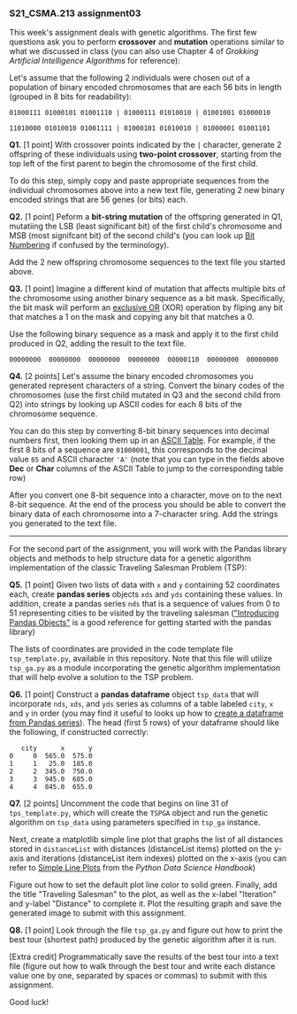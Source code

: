 ### S21_CSMA.213 assignment03

This week's assignment deals with genetic algorithms.  The first few questions ask you to perform **crossover** and **mutation** operations similar to what we discussed in class (you can also use Chapter 4 of *Grokking Artificial Intelligence Algorithms* for reference):

Let's assume that the following 2 individuals were chosen out of a population of binary encoded chromosomes that are each 56 bits in length (grouped in 8 bits for readability):

`01000111 01000101 01001110 | 01000111 01010010 | 01001001 01000010`

`11010000 01010010 01001111 | 01000101 01010010 | 01000001 01001101`

**Q1.** [1 point] With crossover points indicated by the ` | ` character, generate 2 offspring of these individuals using **two-point crossover**, starting from the top left of the first parent to begin the chromosome of the first child.

To do this step, simply copy and paste appropriate  sequences from the individual chromosomes above into a new text file, generating 2 new binary encoded strings that are 56 genes (or bits) each.

**Q2.** [1 point] Peform a **bit-string mutation** of the offspring generated in Q1, mutatiing the LSB (least significant bit) of the first child's chromosome and MSB (most signifcant bit) of the second child's (you can look up [Bit Numbering](https://en.wikipedia.org/wiki/Bit_numbering) if confused by the terminology).

Add the 2 new offspring chromosome sequences to the text file you started above.

**Q3.** [1 point] Imagine a different kind of mutation that affects multiple bits of the chromosome using another binary sequence as a bit mask.  Specifically, the bit mask will perform an [exclusive OR](https://en.wikipedia.org/wiki/Exclusive_or) (XOR) operation by fliping any bit that matches a 1 on the mask and copying any bit that matches a 0.

Use the following binary sequence as a mask and apply it to the first child produced in Q2, adding the result to the text file.

`00000000  00000000  00000000  00000000  00000110  00000000  00000000`

**Q4.** [2 points] Let's assume the binary encoded chromosomes you generated represent characters of a string.  Convert the binary codes of the chromosomes (use the first child mutated in Q3 and the second child from Q2) into strings by looking up ASCII codes for each 8 bits of the chromosome sequence.

You can do this step by converting 8-bit binary sequences into decimal numbers first, then looking them up in an [ASCII Table](https://www.rapidtables.com/code/text/ascii-table.html). For example, if the first 8 bits of a sequence are `01000001`, this corresponds to the decimal value `65` and ASCII character `'A'` (note that you can type in the fields above **Dec** or **Char** columns of the ASCII Table to jump to the corresponding table row)

After you convert one 8-bit sequence into a character, move on to the next 8-bit sequence.  At the end of the process you should be able to convert the binary data of each chromosome into a 7-character sring. Add the strings you generated to the text file. 

---


For the second part of the assignment, you will work with the Pandas library objects and methods to help structure data for a genetic algorithm implementation of the classic Traveling Salesman Problem (TSP):

**Q5.** [1 point] Given two lists of data with `x` and `y` containing 52 coordinates each, create **pandas series** objects `xds` and `yds` containing these values.  In addition, create a pandas series `nds` that is a sequence of values from 0 to 51 representing cities to be visited by the traveling salesman (["Introducing Pandas Objects"](https://jakevdp.github.io/PythonDataScienceHandbook/03.01-introducing-pandas-objects.html) is a good reference for getting started with the pandas library)

The lists of coordinates are provided in the code template file `tsp_template.py`, available in this repository.  Note that this file will utilize `tsp_ga.py` as a module incorporating the genetic algorithm implementation that will help evolve a solution to the TSP problem.

**Q6.** [1 point] Construct a **pandas dataframe** object `tsp_data` that will incorporate `nds`, `xds`, and `yds` series as columns of a table labeled `city`, `x` and `y` in order (you may find it useful to looks up how to [create a dataframe from Pandas series](https://www.geeksforgeeks.org/creating-a-dataframe-from-pandas-series/)).  The head (first 5 rows) of your dataframe should like the following, if constructed correctly:

```
   city      x      y
0     0  565.0  575.0
1     1   25.0  185.0
2     2  345.0  750.0
3     3  945.0  685.0
4     4  845.0  655.0
```

**Q7.** [2 points] Uncomment the code that begins on line 31 of `tps_template.py`, which will create the `TSPGA` object and run the genetic algorithm on `tsp_data` using parameters specified in `tsp_ga` instance.

Next, create a matplotlib simple line plot that graphs the list of all distances stored in `distanceList` with distances (distanceList items) plotted on the y-axis and iterations (distanceList item indexes) plotted on the x-axis (you can refer to [Simple Line Plots](https://jakevdp.github.io/PythonDataScienceHandbook/04.01-simple-line-plots.html) from the *Python Data Science Handbook*)

Figure out how to set the default plot line color to solid green.  Finally, add the title "Traveling Salesman" to the plot, as well as the x-label "Iteration" and y-label "Distance" to complete it.  Plot the resulting graph and save the generated image to submit with this assignment.

**Q8.** [1 point] Look through the file `tsp_ga.py` and figure out how to print the best tour (shortest path) produced by the genetic algorithm after it is run.  

[Extra credit] Programmatically save the results of the best tour into a text file (figure out how to walk through the best tour and write each distance value one by one, separated by spaces or commas) to submit with this assignment.

Good luck!

